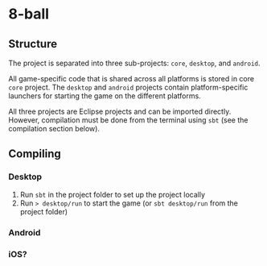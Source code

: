 8-ball
======

Structure
---------

The project is separated into three sub-projects: `core`, `desktop`, and `android`.

All game-specific code that is shared across all platforms is stored in core `core` project. The `desktop` and `android` projects contain platform-specific launchers for starting the game on the different platforms.

All three projects are Eclipse projects and can be imported directly. However, compilation must be done from the terminal using `sbt` (see the compilation section below).

Compiling
---------

### Desktop

1. Run `sbt` in the project folder to set up the project locally
2. Run `> desktop/run` to start the game (or `sbt desktop/run` from the project folder)

### Android

### iOS?
